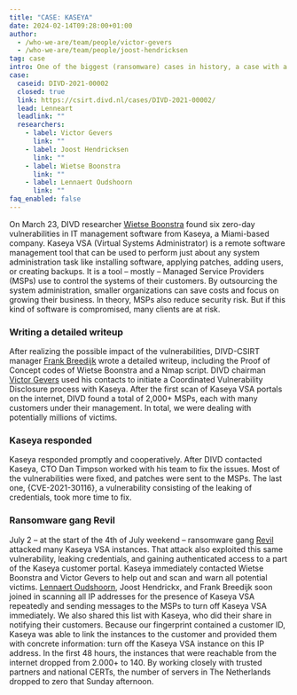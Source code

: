 ```yaml
---
title: "CASE: KASEYA"
date: 2024-02-14T09:28:00+01:00
author:
  - /who-we-are/team/people/victor-gevers
  - /who-we-are/team/people/joost-hendricksen
tag: case
intro: One of the biggest (ransomware) cases in history, a case with a huge impact worldwide.
case:
  caseid: DIVD-2021-00002
  closed: true
  link: https://csirt.divd.nl/cases/DIVD-2021-00002/
  lead: Lenneart
  leadlink: ""
  researchers:
    - label: Victor Gevers
      link: ""
    - label: Joost Hendricksen
      link: ""
    - label: Wietse Boonstra
      link: ""
    - label: Lennaert Oudshoorn
      link: ""
faq_enabled: false
---
```

On March 23, DIVD researcher [Wietse Boonstra](https://www.divd.nl/who-we-are/team/people/wietse-boonstra/) found six zero-day vulnerabilities in IT management software from Kaseya, a Miami-based company. Kaseya VSA (Virtual Systems Administrator) is a remote software management tool that can be used to perform just about any system administration task like installing software, applying patches, adding users, or creating backups. It is a tool – mostly – Managed Service Providers (MSPs) use to control the systems of their customers. By outsourcing the system administration, smaller organizations can save costs and focus on growing their business. In theory, MSPs also reduce security risk. But if this kind of software is compromised, many clients are at risk.

### Writing a detailed writeup

After realizing the possible impact of the vulnerabilities, DIVD-CSIRT manager [Frank Breedijk](https://www.divd.nl/who-we-are/team/people/frank-breedijk/) wrote a detailed writeup, including the Proof of Concept codes of Wietse Boonstra and a Nmap script. DIVD chairman [Victor Gevers](https://www.divd.nl/who-we-are/team/people/victor-gevers-1/) used his contacts to initiate a Coordinated Vulnerability Disclosure process with Kaseya. After the first scan of Kaseya VSA portals on the internet, DIVD found a total of 2,000+ MSPs, each with many customers under their management. In total, we were dealing with potentially millions of victims.

### Kaseya responded

Kaseya responded promptly and cooperatively. After DIVD contacted Kaseya, CTO Dan Timpson worked with his team to fix the issues. Most of the vulnerabilities were fixed, and patches were sent to the MSPs. The last one, {CVE-2021-30116}, a vulnerability consisting of the leaking of credentials, took more time to fix.

### Ransomware gang Revil 

July 2 – at the start of the 4th of July weekend – ransomware gang [Revil](https://en.wikipedia.org/wiki/REvil) attacked many Kaseya VSA instances. That attack also exploited this same vulnerability, leaking credentials, and gaining authenticated access to a part of the Kaseya customer portal. Kaseya immediately contacted Wietse Boonstra and Victor Gevers to help out and scan and warn all potential victims. [Lennaert Oudshoorn](https://www.divd.nl/who-we-are/team/people/lennaert/), Joost Hendrickx, and Frank Breedijk soon joined in scanning all IP addresses for the presence of Kaseya VSA repeatedly and sending messages to the MSPs to turn off Kaseya VSA immediately. We also shared this list with Kaseya, who did their share in notifying their customers. Because our fingerprint contained a customer ID, Kaseya was able to link the instances to the customer and provided them with concrete information: turn off the Kaseya VSA instance on this IP address. In the first 48 hours, the instances that were reachable from the internet dropped from 2.000+ to 140. By working closely with trusted partners and national CERTs, the number of servers in The Netherlands dropped to zero that Sunday afternoon.
